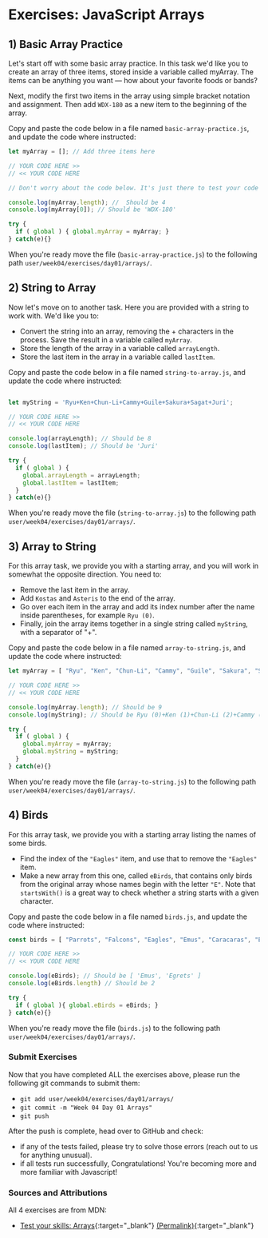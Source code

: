 # Exercises: JavaScript Arrays

## 1) Basic Array Practice

  Let's start off with some basic array practice. In this task we'd like you to create an array of three items, stored inside a variable called myArray. The items can be anything you want — how about your favorite foods or bands?

  Next, modify the first two items in the array using simple bracket notation and assignment. Then add `WDX-180` as a new item to the beginning of the array.

  Copy and paste the code below in a file named `basic-array-practice.js`, and update the code where instructed:

  ```js
  let myArray = []; // Add three items here

  // YOUR CODE HERE >>
  // << YOUR CODE HERE

  // Don't worry about the code below. It's just there to test your code above.

  console.log(myArray.length); //  Should be 4
  console.log(myArray[0]); // Should be 'WDX-180'

  try {
    if ( global ) { global.myArray = myArray; }
  } catch(e){}
  ```

  When you're ready move the file (`basic-array-practice.js`) to the following path `user/week04/exercises/day01/arrays/`.

## 2) String to Array

  Now let's move on to another task. Here you are provided with a string to work with. We'd like you to:

  - Convert the string into an array, removing the + characters in the process. Save the result in a variable called `myArray`.
  - Store the length of the array in a variable called `arrayLength`.
  - Store the last item in the array in a variable called `lastItem`.

  Copy and paste the code below in a file named `string-to-array.js`, and update the code where instructed:

  ```js

  let myString = 'Ryu+Ken+Chun-Li+Cammy+Guile+Sakura+Sagat+Juri';

  // YOUR CODE HERE >>
  // << YOUR CODE HERE

  console.log(arrayLength); // Should be 8
  console.log(lastItem); // Should be 'Juri'

  try {
    if ( global ) { 
      global.arrayLength = arrayLength;
      global.lastItem = lastItem;
    }
  } catch(e){}
  ```

  When you're ready move the file (`string-to-array.js`) to the following path `user/week04/exercises/day01/arrays/`.

## 3) Array to String

  For this array task, we provide you with a starting array, and you will work in somewhat the opposite direction. You need to:

  - Remove the last item in the array.
  - Add `Kostas` and `Asteris` to the end of the array.
  - Go over each item in the array and add its index number after the name inside parentheses, for example `Ryu (0)`.
  - Finally, join the array items together in a single string called `myString`, with a separator of "+".

  Copy and paste the code below in a file named `array-to-string.js`, and update the code where instructed:

  ```js
  let myArray = [ "Ryu", "Ken", "Chun-Li", "Cammy", "Guile", "Sakura", "Sagat", "Juri" ];

  // YOUR CODE HERE >>
  // << YOUR CODE HERE

  console.log(myArray.length); // Should be 9
  console.log(myString); // Should be Ryu (0)+Ken (1)+Chun-Li (2)+Cammy (3)+Guile (4)+Sakura (5)+Sagat (6)+Kostas (7)+Asteris (8)

  try {
    if ( global ) { 
      global.myArray = myArray;
      global.myString = myString;
    }
  } catch(e){}
  ```

  When you're ready move the file (`array-to-string.js`) to the following path `user/week04/exercises/day01/arrays/`.

## 4) Birds

  For this array task, we provide you with a starting array listing the names of some birds.

  - Find the index of the `"Eagles"` item, and use that to remove the `"Eagles"` item.
  - Make a new array from this one, called `eBirds`, that contains only birds from the original array whose names begin with the letter `"E"`. Note that `startsWith()` is a great way to check whether a string starts with a given character.

  Copy and paste the code below in a file named `birds.js`, and update the code where instructed:

  ```js
  const birds = [ "Parrots", "Falcons", "Eagles", "Emus", "Caracaras", "Egrets" ];

  // YOUR CODE HERE >>
  // << YOUR CODE HERE

  console.log(eBirds); // Should be [ 'Emus', 'Egrets' ]
  console.log(eBirds.length) // Should be 2

  try {
    if ( global ){ global.eBirds = eBirds; }
  } catch(e){}
  ```

  When you're ready move the file (`birds.js`) to the following path `user/week04/exercises/day01/arrays/`.

### Submit Exercises

  Now that you have completed ALL the exercises above, please run the following git commands to submit them:

  - `git add user/week04/exercises/day01/arrays/`
  - `git commit -m "Week 04 Day 01 Arrays"`
  - `git push`

  After the push is complete, head over to GitHub and check:
  - if any of the tests failed, please try to solve those errors (reach out to us for anything unusual).
  - if all tests run successfully, Congratulations! You're becoming more and more familiar with Javascript!

### Sources and Attributions

  All 4 exercises are from MDN:
  - [Test your skills: Arrays](https://developer.mozilla.org/en-US/docs/Learn/JavaScript/First_steps/Test_your_skills:_Arrays){:target="_blank"} [(Permalink)](https://github.com/mdn/content/blob/59897d30821b4b57d1c92d87d5b97e886d18ed7d/files/en-us/learn/javascript/first_steps/test_your_skills_colon__arrays/index.md){:target="_blank"}